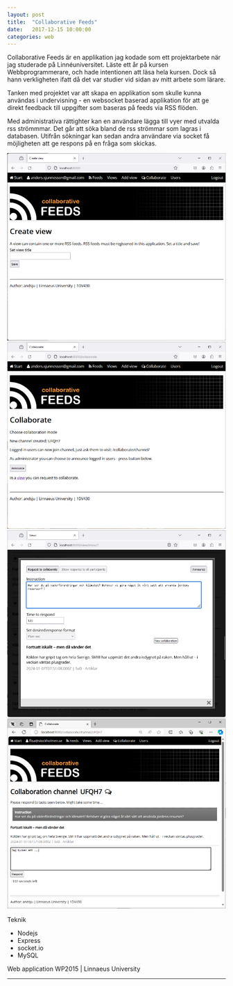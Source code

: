 ```yaml
---
layout: post
title:  "Collaborative Feeds"
date:   2017-12-15 10:00:00
categories: web
---
```



Collaborative Feeds är en applikation jag kodade som ett projektarbete när jag studerade på Linnéuniversitet. Läste ett år på kursen Webbprogrammerare, och hade intentionen att läsa hela kursen. Dock så hann verkligheten ifatt då det var studier vid sidan av mitt arbete som lärare. 

Tanken med projektet var att skapa en applikation som skulle kunna användas i undervisning - en websocket baserad applikation för att ge direkt feedback till uppgifter som baseras på feeds via RSS flöden.

Med administrativa rättighter kan en användare lägga till vyer med utvalda rss strömmmar. Det går att söka bland de rss strömmar som lagras i databasen. Utifrån sökningar kan sedan andra användare via socket få möjligheten att ge respons på en fråga som skickas. 

![image](/../images/posts/collaborative-feeds-3.png)
![image](/../images/posts/collaborative-feeds-4.png)
![image](/../images/posts/collaborative-feeds-5.png)
![image](/../images/posts/collaborative-feeds-6.png)

Teknik
- Nodejs
- Express
- socket.io
- MySQL


Web application WP2015 | Linnaeus University

---
